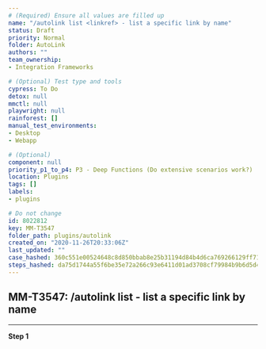 ```yaml
---
# (Required) Ensure all values are filled up
name: "/autolink list <linkref> - list a specific link by name"
status: Draft
priority: Normal
folder: AutoLink
authors: ""
team_ownership: 
- Integration Frameworks

# (Optional) Test type and tools
cypress: To Do
detox: null
mmctl: null
playwright: null
rainforest: []
manual_test_environments: 
- Desktop
- Webapp

# (Optional)
component: null
priority_p1_to_p4: P3 - Deep Functions (Do extensive scenarios work?)
location: Plugins
tags: []
labels: 
- plugins

# Do not change
id: 8022812
key: MM-T3547
folder_path: plugins/autolink
created_on: "2020-11-26T20:33:06Z"
last_updated: ""
case_hashed: 360c551e00524648c8d850bbab8e25b31194d84b4d6ca769266129ff7194f1564bfcb635463962a7135997bb62c049ae
steps_hashed: da75d1744a55f6be35e72a266c93e6411d01ad3708cf79984b9b6d5d4cdc94be81c6da13a479fde3e4750c567abb0353
---
```


## MM-T3547: /autolink list <linkref> - list a specific link by name

---

**Step 1**
